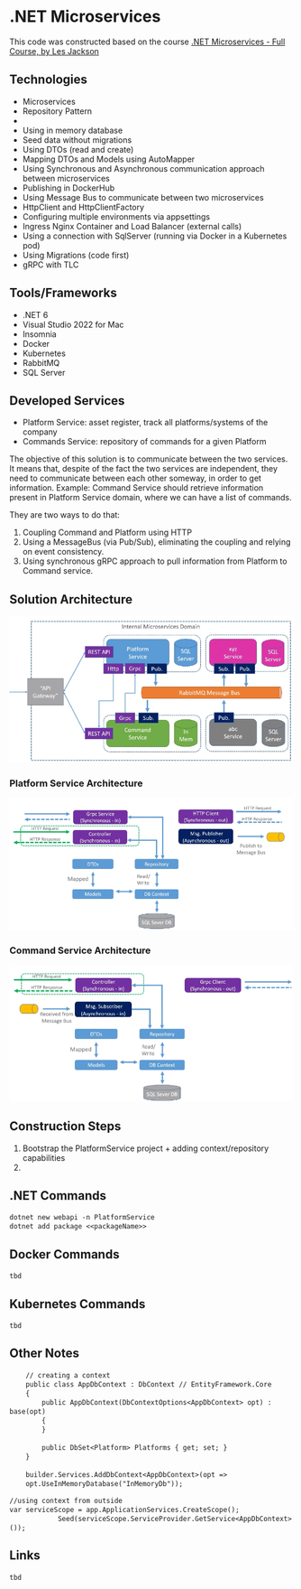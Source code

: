 # .NET Microservices

This code was constructed based on the course [.NET Microservices - Full Course, by Les Jackson](https://www.youtube.com/watch?v=DgVjEo3OGBI&t=35062s)

## Technologies

- Microservices
- Repository Pattern
-
- Using in memory database
- Seed data without migrations
- Using DTOs (read and create)
- Mapping DTOs and Models using AutoMapper
- Using Synchronous and Asynchronous communication approach between microservices
- Publishing in DockerHub
- Using Message Bus to communicate between two microservices
- HttpClient and HttpClientFactory
- Configuring multiple environments via appsettings
- Ingress Nginx Container and Load Balancer (external calls)    
- Using a connection with SqlServer (running via Docker in a Kubernetes pod)
- Using Migrations (code first)    
- gRPC with TLC


## Tools/Frameworks

- .NET 6
- Visual Studio 2022 for Mac
- Insomnia
- Docker
- Kubernetes
- RabbitMQ
- SQL Server

## Developed Services

- Platform Service: asset register, track all platforms/systems of the company
- Commands Service: repository of commands for a given Platform

The objective of this solution is to communicate between the two services. It means that, despite of the fact the two services are independent, they need to communicate between each other someway, in order to get information. Example: Command Service should retrieve information present in Platform Service domain, where we can have a list of commands.

They are two ways to do that: 
1. Coupling Command and Platform using HTTP
2. Using a MessageBus (via Pub/Sub), eliminating the coupling and relying on event consistency.
3. Using synchronous gRPC approach to pull information from Platform to Command service.

## Solution Architecture

![image](https://github.com/fabioono25/projects_net/blob/main/MicroservicesCommunication/Assets/SolutionArchitecture3.png)

### Platform Service Architecture

![image](https://github.com/fabioono25/projects_net/blob/main/MicroservicesCommunication/Assets/PlatformServiceArchitecture.png)

### Command Service Architecture

![image](https://github.com/fabioono25/projects_net/blob/main/MicroservicesCommunication/Assets/CommandServiceArchitecture.png)

## Construction Steps

1. Bootstrap the PlatformService project + adding context/repository capabilities
2. 

## .NET Commands

````
dotnet new webapi -n PlatformService
dotnet add package <<packageName>>
````


## Docker Commands

````
tbd
````


## Kubernetes Commands

````
tbd
````


## Other Notes

````
	// creating a context
    public class AppDbContext : DbContext // EntityFramework.Core
    {
        public AppDbContext(DbContextOptions<AppDbContext> opt) : base(opt)
        {
        }

        public DbSet<Platform> Platforms { get; set; }
    }

    builder.Services.AddDbContext<AppDbContext>(opt =>
    opt.UseInMemoryDatabase("InMemoryDb"));
````

```
//using context from outside
var serviceScope = app.ApplicationServices.CreateScope();
            Seed(serviceScope.ServiceProvider.GetService<AppDbContext>());
```


## Links

````
tbd
````